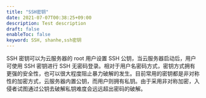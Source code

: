 ```yaml
---
title: "SSH密钥"
date: 2021-07-07T00:38:25+09:00
description: Test description
draft: false
enableToc: false
keyword: SSH, shanhe,ssh密钥
---
```




SSH 密钥可以为云服务器的 root 用户设置 SSH 公钥，当云服务器启动后，用户可使用 SSH 密钥进行 SSH 无密码登录。相对于用户名密码方式，密钥方式拥有更强的安全性，也可以很大程度阻止暴力破解的发生。目前常用的密钥都是非对称性的加密方式，云服务器内置公钥，而用户则拥有私钥。由于采用非对称加密，入侵者试图通过公钥去破解私钥难度会远远超出密码的破解。


